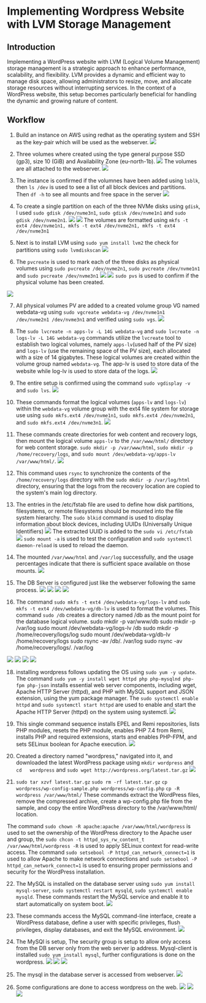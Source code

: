 # Implementing Wordpress Website with LVM Storage Management

## Introduction

Implementing a WordPress website with LVM (Logical Volume Management) storage management is a strategic approach to enhance performance, scalability, and flexibility. LVM provides a dynamic and efficient way to manage disk space, allowing administrators to resize, move, and allocate storage resources without interrupting services. In the context of a WordPress website, this setup becomes particularly beneficial for handling the dynamic and growing nature of content.

## Workflow

1. Build an instance on AWS using redhat as the operating system and SSH as the key-pair which will be used as the webserver.
![](./img/webserver-redhat.png)

2. Three volumes where created using the type general purpose SSD (gp3), size 10 (GiB) and Availability Zone (eu-north-1b).
![](./img/volumes%20created.png)
The volumes are all attached to the webserver.
![](./img/attach%20volumne.png)

3. The instance is confirmed if the volumnes have been added using `lsblk`, then  `ls /dev` is used to see a list of all block devices and partitions. Then `df -h` to see all mounts and free space in the server
![](./img/volume%20confirmation.png)

4. To create a single partition on each of the three NVMe disks using `gdisk`,  I used `sudo gdisk /dev/nvme3n1`, `sudo gdisk /dev/nvme1n1` and `sudo gdisk /dev/nvme2n1`.
![](./img/partioning%20volume1.png)
![](./img/partioning%20volume2.png)
The volumes are formatted using `mkfs -t ext4 /dev/nvme1n1, mkfs -t ext4 /dev/nvme2n1, mkfs -t ext4 /dev/nvme3n1`

5. Next is to install LVM using `sudo yum install lvm2` the check for partitions using `sudo lvmdiskscan`
![](./img/check%20partitions.png)

6. The `pvcreate` is used to mark each of the three disks as physical volumes using `sudo pvcreate /dev/nvme2n1`, `sudo pvcreate /dev/nvme1n1` and `sudo pvcreate /dev/nvme3n1`
![](./img/mounted%20volumes%20using%20pvcreate.png)
![](./img/mounted%20volumes%20using%20pvcreate2.png)
`sudo pvs` is used to confirm if the physical volume has been created.

![](./img/confirm%20physical%20volumes.png)

7. All physical volumes PV are added to a created volume group VG named webdata-vg using `sudo vgcreate webdata-vg /dev/nvme1n1 /dev/nvme2n1 /dev/nvme3n1` and verified using `sudo vgs`.
![](./img/volume%20group%20created.png)

8. The `sudo lvcreate -n apps-lv -L 14G webdata-vg` and `sudo lvcreate -n logs-lv -L 14G webdata-vg` commands utilize the `lvcreate` tool to establish two logical volumes, namely `apps-lv`(used half of the PV size) and `logs-lv` (use the remaining space of the PV size), each allocated with a size of 14 gigabytes. These logical volumes are created within the volume group named `webdata-vg`. The app-lv is used to store data of the website while log-lv is used to store data of the logs.
![](./img/app%20and%20log%20LV%20crreated.png)

9. The entire setup is confirmed using the command `sudo vgdisplay -v` and `sudo lvs`.
![](./img/vgdisplay.png)

10. These commands format the logical volumes (`apps-lv` and `logs-lv`) within the `webdata-vg` volume group with the ext4 file system for storage use using `sudo mkfs.ext4 /dev/nvme1n1`, `sudo mkfs.ext4 /dev/nvme2n1`, and `sudo mkfs.ext4 /dev/nvme3n1`. 
![](./img/ext4.png)

11. These commands create directories for web content and recovery logs, then mount the logical volume `apps-lv` to the `/var/www/html/` directory for web content storage. `sudo mkdir -p /var/www/html`, `sudo mkdir -p /home/recovery/logs`, and `sudo mount /dev/webdata-vg/apps-lv /var/www/html/`.
![](./img/website%20content.png)

12. This command uses `rsync` to synchronize the contents of the `/home/recovery/logs` directory with the `sudo mkdir -p /var/log/html` directory, ensuring that the logs from the recovery location are copied to the system's main log directory.

13. The entries in the /etc/fstab file are used to define how disk partitions, filesystems, or remote filesystems should be mounted into the file system hierarchy. The `sudo blkid` command is used to display information about block devices, including UUIDs (Universally Unique Identifiers)
![](./img/UUID.png)
The extracted UUID is added to the `sudo vi /etc/fstab`
![](./img/update%20UUID.png)
`sudo mount -a` is used to test the configuration and 
`sudo systemctl daemon-reload` is used to reload the daemon.

14. The mounted `/var/www/html` and `/var/log` successfully, and the usage percentages indicate that there is sufficient space available on those mounts.
![](./img/configuration.png)


15. The DB Server is configured just like the webserver following the same process.
![](./img/DB%20Server%20conf3.png)
![](./img/DB%20Server%20conf5.png)
![](./img/db-lv.png)
![](./img/lvs%20confirmation.png)


17. The command `sudo mkfs -t ext4 /dev/webdata-vg/logs-lv` and `sudo mkfs -t ext4 /dev/webdata-vg/db-lv` is used to format the volumes. This command `sudo /db` creates a directory named /db as the mount point for the database logical volume.
sudo mkdir -p var/www/db
sudo mkdir -p /var/log
sudo mount /dev/webdata-vg/logs-lv /db
sudo mkdir -p /home/recovery/logs/log
sudo mount /dev/webdata-vg/db-lv /home/recovery/logs
sudo rsync -av /db/. /var/log
sudo rsync -av /home/recovery/logs/. /var/log


![](./img/blkid%20db.png)
![](./img/lvs%20confirmation.png)
![](./img/mount%20db.png)
![](./img/final%20db%20cfg.png)

18. installing wordpress follows updating the OS using `sudo yum -y update`. The command `sudo yum -y install wget httpd php php-mysqlnd php-fpm php-json` installs essential web server components, including wget, Apache HTTP Server (httpd), and PHP with MySQL support and JSON extension, using the yum package manager.
The `sudo systemctl enable httpd` and `sudo systemctl start httpd` are used to enable and start the Apache HTTP Server (httpd) on the system using systemctl.
![](./img/apache%20start.png)

19. This single command sequence installs EPEL and Remi repositories, lists PHP modules, resets the PHP module, enables PHP 7.4 from Remi, installs PHP and required extensions, starts and enables PHP-FPM, and sets SELinux boolean for Apache execution.
![](./img/installations.png)

20. Created a directory named "wordpress," navigated into it, and downloaded the latest WordPress package using `mkdir wordpress` and `cd   wordpress` and 
`sudo wget http://wordpress.org/latest.tar.gz`
![](./img/installations.png)

21. `sudo tar xzvf latest.tar.gz`
`sudo rm -rf latest.tar.gz`
`cp wordpress/wp-config-sample.php wordpress/wp-config.php`
`cp -R wordpress /var/www/html/`
These commands extract the WordPress files, remove the compressed archive, create a wp-config.php file from the sample, and copy the entire WordPress directory to the /var/www/html/ location.

The command `sudo chown -R apache:apache /var/www/html/wordpress` is used to set the ownership of the WordPress directory to the Apache user and group, the `sudo chcon -t httpd_sys_rw_content_t /var/www/html/wordpress -R` is used to apply SELinux context for read-write access. The command `sudo setsebool -P httpd_can_network_connect=1` is used to allow Apache to make network connections and `sudo setsebool -P httpd_can_network_connect=1` is used to ensuring proper permissions and security for the WordPress installation.

22. The MySQL is installed on the database server using `sudo yum install mysql-server`, `sudo systemctl restart mysqld`, `sudo systemctl enable mysqld`. These commands restart the MySQL service and enable it to start automatically on system boot.
![](./img/install%20mysql.png)

23. These commands access the MySQL command-line interface, create a WordPress database, define a user with specific privileges, flush privileges, display databases, and exit the MySQL environment.
![](./img/conf%20mysql.png)

24. The MySQl is setup, The security group is setup to allow only access from the DB server only from the web server ip address. Mysql-client is installed `sudo yum install mysql`, further configurations is done on the wordpress.
![](./img/mysql%20setup.png)
![](./img/security%20group%20and%20imbound%20rules%20configuration.png)
![](./img/wordpress%20configuration.png)

25. The mysql in the database server is accessed from webserver. 
![](./img/privateMySQL-IP.png)

26. Some configurations are done to access wordpress on the web.
![](./img/it%20work2.png)
![](./img/it%20work3.png)
![](./img/its%20working%202.png)